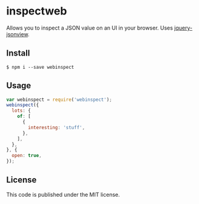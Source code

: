 inspectweb
==========
Allows you to inspect a JSON value on an UI in your browser. Uses
[jquery-jsonview](https://github.com/yesmeck/jquery-jsonview).

## Install
```
$ npm i --save webinspect
```

## Usage
```javascript
var webinspect = require('webinspect');
webinspect({
  lots: {
    of: [
      {
        interesting: 'stuff',
      },
    ],
  },
}, {
  open: true,
});
```

## License
This code is published under the MIT license.
